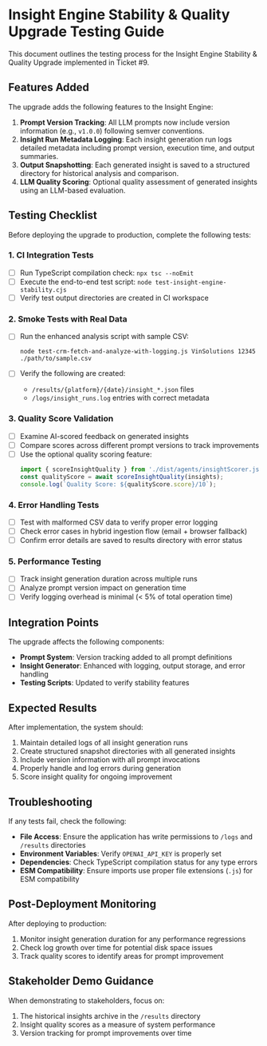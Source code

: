 # Insight Engine Stability & Quality Upgrade Testing Guide

This document outlines the testing process for the Insight Engine Stability & Quality Upgrade implemented in Ticket #9.

## Features Added

The upgrade adds the following features to the Insight Engine:

1. **Prompt Version Tracking**: All LLM prompts now include version information (e.g., `v1.0.0`) following semver conventions.
2. **Insight Run Metadata Logging**: Each insight generation run logs detailed metadata including prompt version, execution time, and output summaries.
3. **Output Snapshotting**: Each generated insight is saved to a structured directory for historical analysis and comparison.
4. **LLM Quality Scoring**: Optional quality assessment of generated insights using an LLM-based evaluation.

## Testing Checklist

Before deploying the upgrade to production, complete the following tests:

### 1. CI Integration Tests

- [ ] Run TypeScript compilation check: `npx tsc --noEmit`
- [ ] Execute the end-to-end test script: `node test-insight-engine-stability.cjs`
- [ ] Verify test output directories are created in CI workspace

### 2. Smoke Tests with Real Data

- [ ] Run the enhanced analysis script with sample CSV:
  ```
  node test-crm-fetch-and-analyze-with-logging.js VinSolutions 12345 ./path/to/sample.csv
  ```

- [ ] Verify the following are created:
  - `/results/{platform}/{date}/insight_*.json` files
  - `/logs/insight_runs.log` entries with correct metadata

### 3. Quality Score Validation

- [ ] Examine AI-scored feedback on generated insights
- [ ] Compare scores across different prompt versions to track improvements
- [ ] Use the optional quality scoring feature:
  ```javascript
  import { scoreInsightQuality } from './dist/agents/insightScorer.js';
  const qualityScore = await scoreInsightQuality(insights);
  console.log(`Quality Score: ${qualityScore.score}/10`);
  ```

### 4. Error Handling Tests

- [ ] Test with malformed CSV data to verify proper error logging
- [ ] Check error cases in hybrid ingestion flow (email + browser fallback)
- [ ] Confirm error details are saved to results directory with error status

### 5. Performance Testing

- [ ] Track insight generation duration across multiple runs
- [ ] Analyze prompt version impact on generation time
- [ ] Verify logging overhead is minimal (< 5% of total operation time)

## Integration Points

The upgrade affects the following components:

- **Prompt System**: Version tracking added to all prompt definitions
- **Insight Generator**: Enhanced with logging, output storage, and error handling
- **Testing Scripts**: Updated to verify stability features

## Expected Results

After implementation, the system should:

1. Maintain detailed logs of all insight generation runs
2. Create structured snapshot directories with all generated insights
3. Include version information with all prompt invocations
4. Properly handle and log errors during generation
5. Score insight quality for ongoing improvement

## Troubleshooting

If any tests fail, check the following:

- **File Access**: Ensure the application has write permissions to `/logs` and `/results` directories
- **Environment Variables**: Verify `OPENAI_API_KEY` is properly set
- **Dependencies**: Check TypeScript compilation status for any type errors
- **ESM Compatibility**: Ensure imports use proper file extensions (`.js`) for ESM compatibility

## Post-Deployment Monitoring

After deploying to production:

1. Monitor insight generation duration for any performance regressions
2. Check log growth over time for potential disk space issues 
3. Track quality scores to identify areas for prompt improvement

## Stakeholder Demo Guidance

When demonstrating to stakeholders, focus on:

1. The historical insights archive in the `/results` directory
2. Insight quality scores as a measure of system performance
3. Version tracking for prompt improvements over time